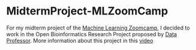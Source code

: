# MidtermProject-MLZoomCamp
For my midterm project of the [Machine Learning Zoomcamp](https://github.com/alexeygrigorev/mlbookcamp-code/tree/master/course-zoomcamp), I decided to work in the Open Bioinformatics Research Project proposed by [Data Professor](https://github.com/dataprofessor). More information about this project in this [video](https://youtu.be/_GtEgiWWyK4)

